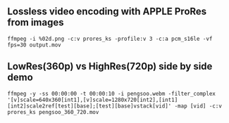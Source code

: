 ## Lossless video encoding with APPLE ProRes from images
`ffmpeg -i %02d.png -c:v prores_ks -profile:v 3 -c:a pcm_s16le -vf fps=30 output.mov`

## LowRes(360p) vs HighRes(720p) side by side demo
`ffmpeg -y -ss 00:00:00 -t 00:00:10 -i pengsoo.webm -filter_complex '[v]scale=640x360[int1],[v]scale=1280x720[int2],[int1][int2]scale2ref[test][base];[test][base]vstack[vid]' -map [vid] -c:v prores_ks pengsoo_360_720.mov`
